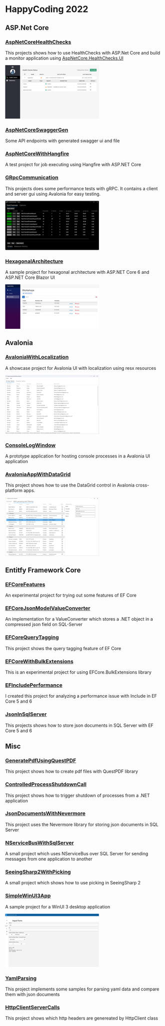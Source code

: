 # HappyCoding 2022
## ASP.Net Core
### [AspNetCoreHealthChecks](HappyCoding.AspNetCoreHealthChecks)
This projects shows how to use HealthChecks with ASP.Net Core and build a monitor application
using [AspNetCore.HealthChecks.UI](https://github.com/Xabaril/AspNetCore.Diagnostics.HealthChecks)

![ResourceImage](HappyCoding.AspNetCoreHealthChecks/screenshot.png)

### [AspNetCoreSwaggerGen](HappyCoding.AspNetCoreSwaggerGen)
Some API endpoints with generated swagger ui and file

### [AspNetCoreWithHangfire](HappyCoding.AspNetCoreWithHangfire)
A test project for job executing using Hangfire with ASP.NET Core

### [GRpcCommunication](HappyCoding.GRpcCommunication)
This projects does some performance tests with gRPC. It contains a 
client and server gui using Avalonia for easy testing.

![ResourceImage](HappyCoding.GRpcCommunication/screenshot.png)

### [HexagonalArchitecture](HappyCoding.HexagonalArchitecture)
A sample project for hexagonal architecture with ASP.NET Core 6 and ASP.NET Core Blazor UI

![ResourceImage](HappyCoding.HexagonalArchitecture/screenshot.png)

## Avalonia
### [AvaloniaWithLocalization](HappyCoding.AvaloniaWithLocalization)
A showcase project for Avalonia UI with localization using resx resources

![ResourceImage](HappyCoding.AvaloniaWithLocalization/screenshot.png)

### [ConsoleLogWindow](HappyCoding.ConsoleLogWindow)
A prototype application for hosting console processes in a Avalonia UI application

### [AvaloniaAppWithDataGrid](HappyCoding.AvaloniaAppWithDataGrid)
This project shows how to use the DataGrid control in Avalonia cross-platform apps.

![ResourceImage](HappyCoding.AvaloniaAppWithDataGrid/screenshot.png)

## Entitfy Framework Core
### [EFCoreFeatures](HappyCoding.EFCoreFeatures)
An experimental project for trying out some features of EF Core

### [EFCoreJsonModelValueConverter](HappyCoding.EFCoreJsonModelValueConverter)
An implementation for a ValueConverter which stores a .NET object in a compressed json field on SQL-Server

### [EFCoreQueryTagging](HappyCoding.EFCoreQueryTagging)
This project shows the query tagging feature of EF Core

### [EFCoreWithBulkExtensions](HappyCoding.EFCoreWithBulkExtensions)
This is an experimental project for using EFCore.BulkExtensions library

### [EFIncludePerformance](HappyCoding.EFIncludePerformance)
I created this project for analyzing a performance issue with Include in EF Core 5 and 6

### [JsonInSqlServer](HappyCoding.JsonInSqlServer)
This projects shows how to store json documents in SQL Server with EF Core 5 and 6

## Misc
### [GeneratePdfUsingQuestPDF](HappyCoding.GeneratePdfUsingQuestPDF)
This project shows how to create pdf files with QuestPDF library

### [ControlledProcessShutdownCall](HappyCoding.ControlledProcessShutdownCall)
This project shows how to trigger shutdown of processes from a .NET application

### [JsonDocumentsWithNevermore](HappyCoding.JsonDocumentsWithNevermore)
This project uses the Nevermore library for storing json documents in SQL Server

### [NServiceBusWithSqlServer](HappyCoding.NServiceBusWithSqlServer)
A small project which uses NServiceBus over SQL Server for sending messages from one application to another

### [SeeingSharp2WithPicking](HappyCoding.SeeingSharp2WithPicking)
A small project which shows how to use picking in SeeingSharp 2

### [SimpleWinUI3App](HappyCoding.SimpleWinUI3App)
A sample project for a WinUI 3 desktop application

![ResourceImage](HappyCoding.SimpleWinUI3App/screenshot.png)

### [YamlParsing](HappyCoding.YamlParsing)
This project implements some samples for parsing yaml data and compare them with json documents

### [HttpClientServerCalls](HappyCoding.HttpClientServerCalls)
This project shows which http headers are genereated by HttpClient class